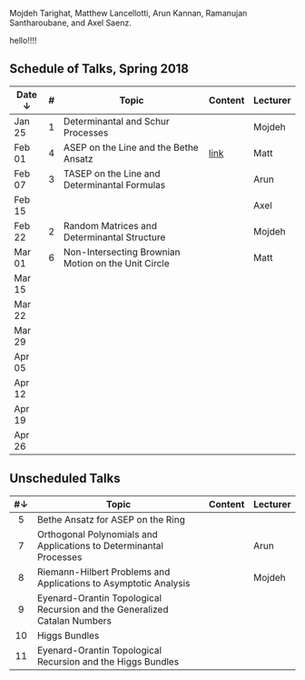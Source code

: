 Mojdeh Tarighat, Matthew Lancellotti, Arun Kannan, Ramanujan Santharoubane, and Axel Saenz.

hello!!!!


## Schedule of Talks, Spring 2018

Date ↓ | # | Topic | Content | Lecturer
-------|:-:|-------|---------|---------
Jan 25 | 1 | Determinantal and Schur Processes |  | Mojdeh
Feb 01 | 4 | ASEP on the Line and the Bethe Ansatz | [link](https://www.dropbox.com/s/pa82jc1uuremqsl/content.pdf?dl=0) | Matt
Feb 07 | 3 | TASEP on the Line and Determinantal Formulas |  | Arun
Feb 15 |  |  |  | Axel
Feb 22 | 2 | Random Matrices and Determinantal Structure |  | Mojdeh
Mar 01 | 6 | Non-Intersecting Brownian Motion on the Unit Circle |  | Matt
Mar 15 |  |  |  | 
Mar 22 |  |  |  | 
Mar 29 |  |  |  | 
Apr 05 |  |  |  | 
Apr 12 |  |  |  | 
Apr 19 |  |  |  | 
Apr 26 |  |  |  | 


## Unscheduled Talks

 #↓| Topic | Content | Lecturer
:-:|-------|---------|---------
 5 | Bethe Ansatz for ASEP on the Ring |  | 
 7 | Orthogonal Polynomials and Applications to Determinantal Processes |  | Arun
 8 | Riemann-Hilbert Problems and Applications to Asymptotic Analysis |  | Mojdeh
 9 | Eyenard-Orantin Topological Recursion and the Generalized Catalan Numbers |  | 
10 | Higgs Bundles |  | 
11 | Eyenard-Orantin Topological Recursion and the Higgs Bundles |  | 
